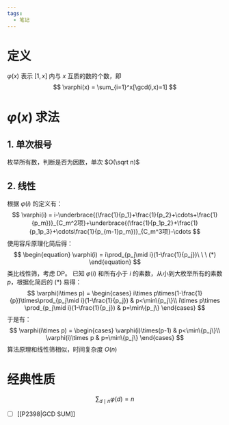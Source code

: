 ```yaml
---
tags:
  - 笔记
---
```

# 定义

$\varphi(x)$ 表示 $[1,x]$ 内与 $x$ 互质的数的个数，即
$$
\varphi(x) = \sum_{i=1}^x[\gcd(i,x)=1]
$$

# $\varphi(x)$ 求法

## 1. 单次根号
枚举所有数，判断是否为因数，单次 $O(\sqrt n)$

## 2. 线性
根据 $\varphi(i)$ 的定义有：
$$
\varphi(i) = i-\underbrace{(\frac{1}{p_1}+\frac{1}{p_2}+\cdots+\frac{1}{p_m})}_{C_m^2项}+\underbrace{(\frac{1}{p_1p_2}+\frac{1}{p_1p_3}+\cdots\frac{1}{p_{m-1}p_m})}_{C_m^3项}-\cdots
$$
使用容斥原理化简后得：
$$
\begin{equation}
\varphi(i) = i\prod_{p_j\mid i}(1-\frac{1}{p_j})\ \ \ (*)
\end{equation}
$$
类比线性筛，考虑 DP。
已知 $\varphi(i)$ 和所有小于 $i$ 的素数，从小到大枚举所有的素数 $p$，根据化简后的 $(*)$ 易得：
$$
\varphi(i\times p) =
	\begin{cases}
	i\times p\times(1-\frac{1}{p})\times\prod_{p_j\mid i}(1-\frac{1}{p_j}) & p<\min\{p_j\}\\
	i\times p\times \prod_{p_j\mid i}(1-\frac{1}{p_j}) & p=\min\{p_j\}
	\end{cases}
$$
于是有：
$$
\varphi(i\times p) =
	\begin{cases}
	\varphi(i)\times(p-1) & p<\min\{p_j\}\\
	\varphi(i)\times p & p=\min\{p_j\}
	\end{cases}
$$
算法原理和线性筛相似，时间复杂度 $O(n)$

# 经典性质
$$
\sum_{d\mid n}\varphi(d) = n
$$
- [ ] [[P2398|GCD SUM]]


